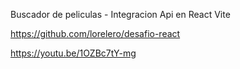 Buscador de peliculas - Integracion Api en React Vite

https://github.com/lorelero/desafio-react

https://youtu.be/1OZBc7tY-mg
